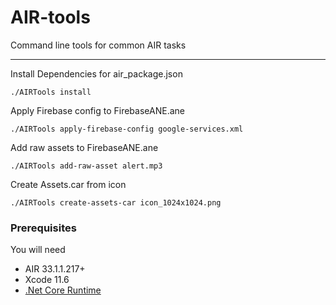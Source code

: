 # AIR-tools

Command line tools for common AIR tasks

-------------

Install Dependencies for air_package.json

```shell
./AIRTools install
```

Apply Firebase config to FirebaseANE.ane

```shell
./AIRTools apply-firebase-config google-services.xml
```

Add raw assets to FirebaseANE.ane

```shell
./AIRTools add-raw-asset alert.mp3
```

Create Assets.car from icon

```shell
./AIRTools create-assets-car icon_1024x1024.png
```

### Prerequisites

You will need

- AIR 33.1.1.217+
- Xcode 11.6
- [.Net Core Runtime](https://dotnet.microsoft.com/download/dotnet-core/3.1)

